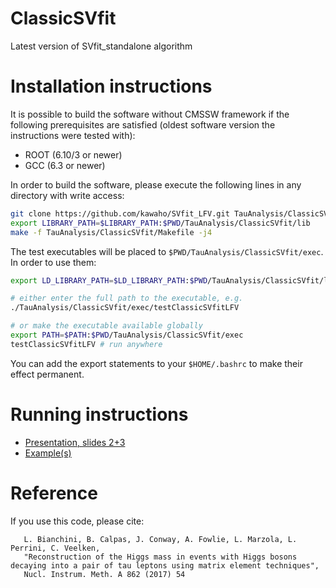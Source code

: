 # ClassicSVfit
Latest version of SVfit_standalone algorithm

# Installation instructions

It is possible to build the software without CMSSW framework if the following prerequisites are satisfied (oldest software version the instructions were tested with):
- ROOT (6.10/3 or newer)
- GCC (6.3 or newer)

In order to build the software, please execute the following lines in any directory with write access:
```bash
git clone https://github.com/kawaho/SVfit_LFV.git TauAnalysis/ClassicSVfit -b fastMTT_LFV
export LIBRARY_PATH=$LIBRARY_PATH:$PWD/TauAnalysis/ClassicSVfit/lib
make -f TauAnalysis/ClassicSVfit/Makefile -j4
```

The test executables will be placed to `$PWD/TauAnalysis/ClassicSVfit/exec`. In order to use them:
```bash
export LD_LIBRARY_PATH=$LD_LIBRARY_PATH:$PWD/TauAnalysis/ClassicSVfit/lib

# either enter the full path to the executable, e.g.
./TauAnalysis/ClassicSVfit/exec/testClassicSVfitLFV

# or make the executable available globally
export PATH=$PATH:$PWD/TauAnalysis/ClassicSVfit/exec
testClassicSVfitLFV # run anywhere
```
You can add the export statements to your `$HOME/.bashrc` to make their effect permanent.

# Running instructions

- [Presentation, slides 2+3](https://indico.cern.ch/event/684622/contributions/2807248/attachments/1575090/2487044/presentation_tmuller.pdf)
- [Example(s)](https://github.com/SVfit/ClassicSVfit/blob/master/bin/testClassicSVfitLFV.cc)

# Reference

If you use this code, please cite:                                                                                                    
```
   L. Bianchini, B. Calpas, J. Conway, A. Fowlie, L. Marzola, L. Perrini, C. Veelken,                                                  
   "Reconstruction of the Higgs mass in events with Higgs bosons decaying into a pair of tau leptons using matrix element techniques", 
   Nucl. Instrum. Meth. A 862 (2017) 54                                                                                                
```
